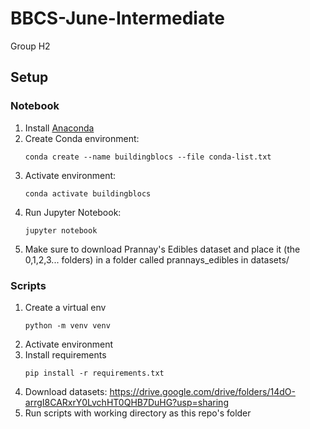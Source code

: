 # BBCS-June-Intermediate
Group H2

## Setup

### Notebook

1. Install [Anaconda](https://docs.anaconda.com/free/anaconda/install/)
1. Create Conda environment:
    ```
    conda create --name buildingblocs --file conda-list.txt
    ```
1. Activate environment:
    ```
    conda activate buildingblocs
    ```
1. Run Jupyter Notebook:
    ```
    jupyter notebook
    ```
1. Make sure to download Prannay's Edibles dataset and place it (the 0,1,2,3... folders) in a folder called prannays_edibles in datasets/

### Scripts

1. Create a virtual env
    ```
    python -m venv venv
    ```
1. Activate environment
1. Install requirements
    ```
    pip install -r requirements.txt
    ```
1. Download datasets: https://drive.google.com/drive/folders/14dO-arrgI8CARxrY0LvchHT0QHB7DuHG?usp=sharing
1. Run scripts with working directory as this repo's folder
